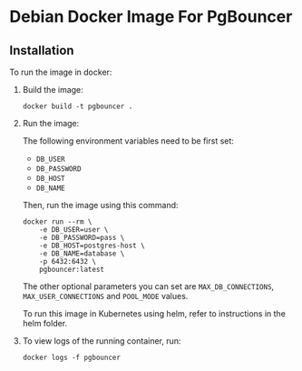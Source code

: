# Debian Docker Image For PgBouncer

## Installation 
To run the image in docker: 

1. Build the image:
    ```
    docker build -t pgbouncer .
    ```

2. Run the image:

    The following environment variables need to be first set: 
    * `DB_USER`
    * `DB_PASSWORD`
    * `DB_HOST`
    * `DB_NAME`

    Then, run the image using this command:
    ```
    docker run --rm \
        -e DB_USER=user \
        -e DB_PASSWORD=pass \
        -e DB_HOST=postgres-host \
        -e DB_NAME=database \
        -p 6432:6432 \
        pgbouncer:latest 
    ```

    The other optional parameters you can set are `MAX_DB_CONNECTIONS`, `MAX_USER_CONNECTIONS` and `POOL_MODE` values. 

    To run this image in Kubernetes using helm, refer to instructions in the helm folder.

3. To view logs of the running container, run: 
    ```
    docker logs -f pgbouncer
    ```
